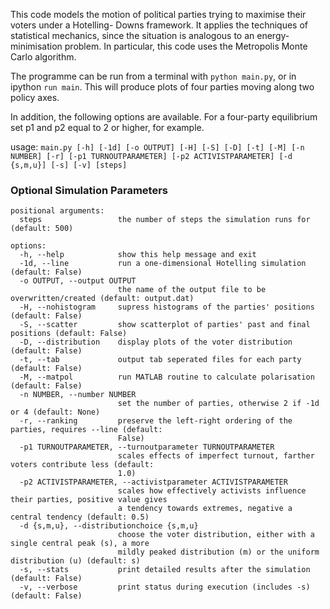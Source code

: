 This code models the motion of political parties trying to maximise their voters under a Hotelling-
Downs framework. It applies the techniques of statistical mechanics, since the situation is analogous to
an energy-minimisation problem. In particular, this code uses the Metropolis Monte Carlo algorithm.

The programme can be run from a terminal with ```python main.py```, or in ipython ```run main```. This
will produce plots of four parties moving along two policy axes. 

In addition, the following options are available. For a four-party equilibrium set p1 and p2 equal to 2
or higher, for example.

usage: ```main.py [-h] [-1d] [-o OUTPUT] [-H] [-S] [-D] [-t] [-M] [-n NUMBER] [-r] [-p1 TURNOUTPARAMETER]
               [-p2 ACTIVISTPARAMETER] [-d {s,m,u}] [-s] [-v]
               [steps]```

### Optional Simulation Parameters
```
positional arguments:
  steps                 the number of steps the simulation runs for (default: 500)

options:
  -h, --help            show this help message and exit
  -1d, --line           run a one-dimensional Hotelling simulation (default: False)
  -o OUTPUT, --output OUTPUT
                        the name of the output file to be overwritten/created (default: output.dat)
  -H, --nohistogram     supress histograms of the parties' positions (default: False)
  -S, --scatter         show scatterplot of parties' past and final positions (default: False)
  -D, --distribution    display plots of the voter distribution (default: False)
  -t, --tab             output tab seperated files for each party (default: False)
  -M, --matpol          run MATLAB routine to calculate polarisation (default: False)
  -n NUMBER, --number NUMBER
                        set the number of parties, otherwise 2 if -1d or 4 (default: None)
  -r, --ranking         preserve the left-right ordering of the parties, requires --line (default:
                        False)
  -p1 TURNOUTPARAMETER, --turnoutparameter TURNOUTPARAMETER
                        scales effects of imperfect turnout, farther voters contribute less (default:
                        1.0)
  -p2 ACTIVISTPARAMETER, --activistparameter ACTIVISTPARAMETER
                        scales how effectively activists influence their parties, positive value gives
                        a tendency towards extremes, negative a central tendency (default: 0.5)
  -d {s,m,u}, --distributionchoice {s,m,u}
                        choose the voter distribution, either with a single central peak (s), a more
                        mildly peaked distribution (m) or the uniform distribution (u) (default: s)
  -s, --stats           print detailed results after the simulation (default: False)
  -v, --verbose         print status during execution (includes -s) (default: False)

